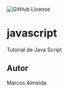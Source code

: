 ![GitHub License](https://img.shields.io/github/license/mryanalmeida/javascript?style=flat-square)

# javascript
Tutorial de Java Script
## Autor
Marcos Almeida

